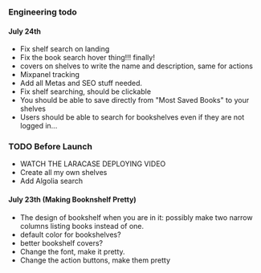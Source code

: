 ### Engineering todo

#### July 24th
    
- Fix shelf search on landing
- Fix the book search hover thing!!! finally!
- covers on shelves to write the name and description, same for actions
- Mixpanel tracking
- Add all Metas and SEO stuff needed.
- Fix shelf searching, should be clickable
- You should be able to save directly from "Most Saved Books" to your shelves
- Users should be able to search for bookshelves even if they are not logged in...

### TODO Before Launch
- WATCH THE LARACASE DEPLOYING VIDEO
- Create all my own shelves
- Add Algolia search


#### July 23th (Making Booknshelf Pretty)
 - The design of bookshelf when you are in it: possibly make two narrow columns listing books
instead of one.
- default color for bookshelves?
- better bookshelf covers?
- Change the font, make it pretty.
- Change the action buttons, make them pretty